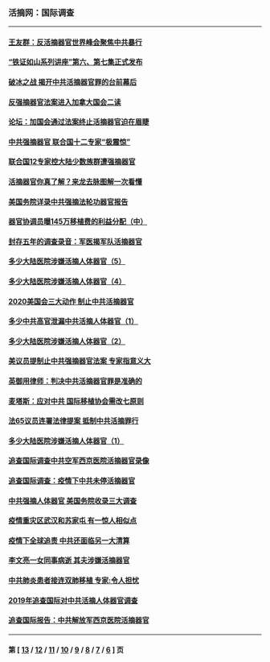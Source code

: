 ### 活摘网：国际调查
---
#### [王友群：反活摘器官世界峰会聚焦中共暴行](../../pages/nf5947/n13250738.md?01060430) 
#### [“铁证如山系列讲座”第六、第七集正式发布](../../pages/nf5947/n13106287.md?01060430) 
#### [破冰之战 揭开中共活摘器官罪的台前幕后](../../pages/nf5947/n13082457.md?01060430) 
#### [反强摘器官法案进入加拿大国会二读](../../pages/nf5947/n13033450.md?01060430) 
#### [论坛：加国会通过法案终止活摘器官迫在眉睫](../../pages/nf5947/n13029839.md?01060430) 
#### [中共强摘器官 联合国十二专家“极震惊”](../../pages/nf5947/n13024313.md?01060430) 
#### [联合国12专家控大陆少数族群遭强摘器官](../../pages/nf5947/n13023877.md?01060430) 
#### [活摘器官你真了解？来龙去脉图解一次看懂](../../pages/nf5947/n13013820.md?01060430) 
#### [美国务院详录中共强摘法轮功器官报告](../../pages/nf5947/n12944519.md?01060430) 
#### [器官协调员曝145万移植费的利益分配（中）](../../pages/nf5947/n12894547.md?01060430) 
#### [封存五年的调查录音：军医揭军队活摘器官](../../pages/nf5947/n12798692.md?01060430) 
#### [多少大陆医院涉嫌活摘人体器官（5）](../../pages/nf5947/n12768383.md?01060430) 
#### [多少大陆医院涉嫌活摘人体器官（4）](../../pages/nf5947/n12664434.md?01060430) 
#### [2020美国会三大动作 制止中共活摘器官](../../pages/nf5947/n12682004.md?01060430) 
#### [多少中共高官泄漏中共活摘人体器官（1）](../../pages/nf5947/n12671234.md?01060430) 
#### [多少大陆医院涉嫌活摘人体器官（2）](../../pages/nf5947/n12655589.md?01060430) 
#### [美议员提制止中共强摘器官法案 专家指意义大](../../pages/nf5947/n12630561.md?01060430) 
#### [英御用律师：判决中共活摘器官罪是准确的](../../pages/nf5947/n12580740.md?01060430) 
#### [麦塔斯：应对中共 国际移植协会需改七原则](../../pages/nf5947/n12514711.md?01060430) 
#### [法65议员连署法律提案 抵制中共活摘罪行](../../pages/nf5947/n12437047.md?01060430) 
#### [多少大陆医院涉嫌活摘人体器官（1）](../../pages/nf5947/n12414284.md?01060430) 
#### [追查国际调查中共空军西京医院活摘器官录像](../../pages/nf5947/n12348837.md?01060430) 
#### [追查国际调查：疫情下中共未停活摘器官](../../pages/nf5947/n12273415.md?01060430) 
#### [中共强摘人体器官 美国务院收录三大调查](../../pages/nf5947/n12181488.md?01060430) 
#### [疫情重灾区武汉和苏家屯 有一惊人相似点](../../pages/nf5947/n12150824.md?01060430) 
#### [疫情下全球追责 中共还面临另一大清算](../../pages/nf5947/n12070397.md?01060430) 
#### [李文亮一女同事病逝 其夫涉嫌活摘器官](../../pages/nf5947/n11957882.md?01060430) 
#### [中共肺炎患者接连双肺移植 专家:令人担忧](../../pages/nf5947/n11945516.md?01060430) 
#### [2019年追查国际对中共活摘人体器官调查](../../pages/nf5947/n11917733.md?01060430) 
#### [追查国际报告：中共解放军西京医院活摘器官](../../pages/nf5947/n11838359.md?01060430) 

---
#### 第 [ [13](./13.md?01060430) / [12](./12.md?01060430) / [11](./11.md?01060430) / [10](./10.md?01060430) / [9](./9.md?01060430) / [8](./8.md?01060430) / [7](./7.md?01060430) / [6](./6.md?01060430) ] 页

